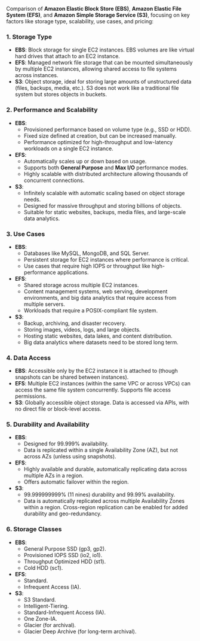 Comparison of **Amazon Elastic Block Store (EBS)**, **Amazon Elastic File System (EFS)**, and **Amazon Simple Storage Service (S3)**, focusing on key factors like storage type, scalability, use cases, and pricing:

### 1. **Storage Type**
   - **EBS**: Block storage for single EC2 instances. EBS volumes are like virtual hard drives that attach to an EC2 instance.
   - **EFS**: Managed network file storage that can be mounted simultaneously by multiple EC2 instances, allowing shared access to file systems across instances.
   - **S3**: Object storage, ideal for storing large amounts of unstructured data (files, backups, media, etc.). S3 does not work like a traditional file system but stores objects in buckets.

### 2. **Performance and Scalability**
   - **EBS**:
     - Provisioned performance based on volume type (e.g., SSD or HDD).
     - Fixed size defined at creation, but can be increased manually.
     - Performance optimized for high-throughput and low-latency workloads on a single EC2 instance.
   - **EFS**:
     - Automatically scales up or down based on usage.
     - Supports both **General Purpose** and **Max I/O** performance modes.
     - Highly scalable with distributed architecture allowing thousands of concurrent connections.
   - **S3**:
     - Infinitely scalable with automatic scaling based on object storage needs.
     - Designed for massive throughput and storing billions of objects.
     - Suitable for static websites, backups, media files, and large-scale data analytics.

### 3. **Use Cases**
   - **EBS**:
     - Databases like MySQL, MongoDB, and SQL Server.
     - Persistent storage for EC2 instances where performance is critical.
     - Use cases that require high IOPS or throughput like high-performance applications.
   - **EFS**:
     - Shared storage across multiple EC2 instances.
     - Content management systems, web serving, development environments, and big data analytics that require access from multiple servers.
     - Workloads that require a POSIX-compliant file system.
   - **S3**:
     - Backup, archiving, and disaster recovery.
     - Storing images, videos, logs, and large objects.
     - Hosting static websites, data lakes, and content distribution.
     - Big data analytics where datasets need to be stored long term.

### 4. **Data Access**
   - **EBS**: Accessible only by the EC2 instance it is attached to (though snapshots can be shared between instances).
   - **EFS**: Multiple EC2 instances (within the same VPC or across VPCs) can access the same file system concurrently. Supports file access permissions.
   - **S3**: Globally accessible object storage. Data is accessed via APIs, with no direct file or block-level access.

### 5. **Durability and Availability**
   - **EBS**:
     - Designed for 99.999% availability.
     - Data is replicated within a single Availability Zone (AZ), but not across AZs (unless using snapshots).
   - **EFS**:
     - Highly available and durable, automatically replicating data across multiple AZs in a region.
     - Offers automatic failover within the region.
   - **S3**:
     - 99.999999999% (11 nines) durability and 99.99% availability.
     - Data is automatically replicated across multiple Availability Zones within a region. Cross-region replication can be enabled for added durability and geo-redundancy.

### 6. **Storage Classes**
   - **EBS**:
     - General Purpose SSD (gp3, gp2).
     - Provisioned IOPS SSD (io2, io1).
     - Throughput Optimized HDD (st1).
     - Cold HDD (sc1).
   - **EFS**:
     - Standard.
     - Infrequent Access (IA).
   - **S3**:
     - S3 Standard.
     - Intelligent-Tiering.
     - Standard-Infrequent Access (IA).
     - One Zone-IA.
     - Glacier (for archival).
     - Glacier Deep Archive (for long-term archival).
